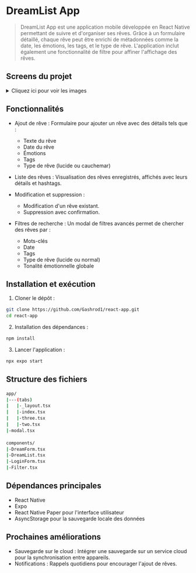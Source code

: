 # DreamList App 
>DreamList App est une application mobile développée en React Native permettant de suivre et d'organiser ses rêves. Grâce à un formulaire détaillé, chaque rêve peut être enrichi de métadonnées comme la date, les émotions, les tags, et le type de rêve. L'application inclut également une fonctionnalité de filtre pour affiner l'affichage des rêves.

## Screens du projet
<details>
    <summary>Cliquez ici pour voir les images</summary>
    <div style="display: flex; flex-wrap: wrap; gap: 10px;">
        <img src ='/assets/images/screen_app/form.png'>
        <img src ='/assets/images/screen_app/form2.png'>
        <img src ='/assets/images/screen_app/List.png'>
        <img src ='/assets/images/screen_app/filter.png'>
        <img src ='/assets/images/screen_app/EditForm.png'>
        <img src ='/assets/images/screen_app/EditForm2.png'>
        <img src ='/assets/images/screen_app/Login.png'>
    </div>
</details>

## Fonctionnalités
- Ajout de rêve : Formulaire pour ajouter un rêve avec des détails tels que :

    - Texte du rêve
    - Date du rêve
    - Émotions
    - Tags
    - Type de rêve (lucide ou cauchemar)
- Liste des rêves : Visualisation des rêves enregistrés, affichés avec leurs détails et hashtags.
- Modification et suppression :

    - Modification d'un rêve existant.
    - Suppression avec confirmation.
- Filtres de recherche : Un modal de filtres avancés permet de chercher des rêves par :

    - Mots-clés
    - Date
    - Tags
    - Type de rêve (lucide ou normal)
    - Tonalité émotionnelle globale

## Installation et exécution

1. Cloner le dépôt :

```bash
git clone https://github.com/Gashrod1/react-app.git
cd react-app
```
2. Installation des dépendances :


```bash
npm install
```
3. Lancer l'application :

```bash
npx expo start
```

## Structure des fichiers
```bash
app/
|---(tabs)
|   |-_layout.tsx
|   |-index.tsx
|   |-three.tsx
|   |-two.tsx
|-modal.tsx

components/
|-DreamForm.tsx
|-DreamList.tsx
|-LoginForm.tsx
|-Filter.tsx
```

## Dépendances principales
- React Native
- Expo
- React Native Paper pour l'interface utilisateur
- AsyncStorage pour la sauvegarde locale des données
## Prochaines améliorations
- Sauvegarde sur le cloud : Intégrer une sauvegarde sur un service cloud pour la synchronisation entre appareils.
- Notifications : Rappels quotidiens pour encourager l'ajout de rêves.


